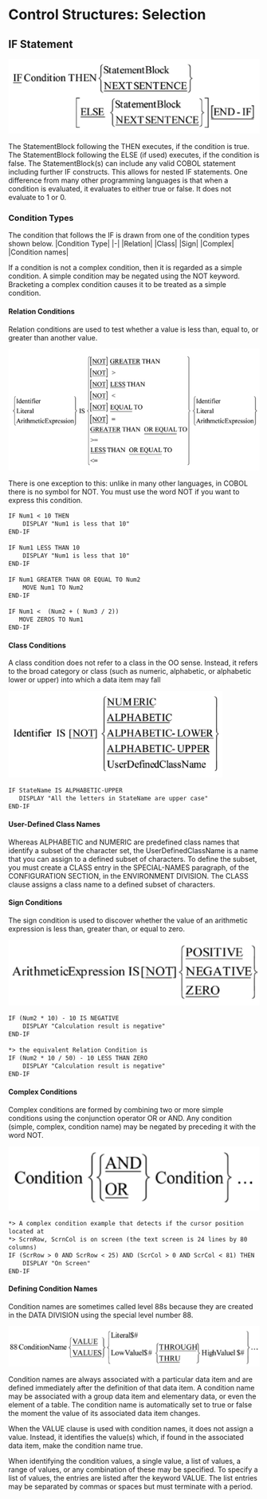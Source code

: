 # Control Structures: Selection
## IF Statement
![if](https://github.com/petrostrak/common-business-oriented-language/blob/main/assets/if.png)

The StatementBlock following the THEN executes, if the condition is true. The StatementBlock following the ELSE (if used) executes, if the condition is false. The StatementBlock(s) can include any valid COBOL statement including further IF constructs. This allows for nested IF statements. One difference from many other programming languages is that when a condition is evaluated, it evaluates to either true or false. It does not evaluate to 1 or 0.

### Condition Types
The condition that follows the IF is drawn from one of the condition types shown below.
|Condition Type|
|-|
|Relation|
|Class|
|Sign|
|Complex|
|Condition names|

If a condition is not a complex condition, then it is regarded as a simple condition. A simple condition may be negated using the NOT keyword. Bracketing a complex condition causes it to be treated as a simple condition.

#### Relation Conditions
Relation conditions are used to test whether a value is less than, equal to, or greater than another value.

![relation](https://github.com/petrostrak/common-business-oriented-language/blob/main/assets/relation.png)

There is one exception to this: unlike in many other languages, in COBOL there is no symbol for NOT. You must use the word NOT if you want to express this condition.
```
IF Num1 < 10 THEN
    DISPLAY "Num1 is less that 10"
END-IF

IF Num1 LESS THAN 10
    DISPLAY "Num1 is less that 10"
END-IF

IF Num1 GREATER THAN OR EQUAL TO Num2
    MOVE Num1 TO Num2
END-IF

IF Num1 <  (Num2 + ( Num3 / 2))
   MOVE ZEROS TO Num1
END-IF
```

#### Class Conditions
A class condition does not refer to a class in the OO sense. Instead, it refers to the broad category or class (such as numeric, alphabetic, or alphabetic lower or upper) into which a data item may fall

![class](https://github.com/petrostrak/common-business-oriented-language/blob/main/assets/class.png)

```
IF StateName IS ALPHABETIC-UPPER
   DISPLAY "All the letters in StateName are upper case"
END-IF
```

#### User-Defined Class Names
Whereas ALPHABETIC and NUMERIC are predefined class names that identify a subset of the character set, the UserDefinedClassName is a name that you can assign to a defined subset of characters. To define the subset, you must create a CLASS entry in the SPECIAL-NAMES paragraph, of the CONFIGURATION SECTION, in the ENVIRONMENT DIVISION. The CLASS clause assigns a class name to a defined subset of characters.

#### Sign Conditions
The sign condition is used to discover whether the value of an arithmetic expression is less than, greater than, or equal to zero. 

![sign](https://github.com/petrostrak/common-business-oriented-language/blob/main/assets/sign.png)

```
IF (Num2 * 10) - 10 IS NEGATIVE
    DISPLAY "Calculation result is negative"
END-IF

*> the equivalent Relation Condition is
IF (Num2 * 10 / 50) - 10 LESS THAN ZERO
    DISPLAY "Calculation result is negative"
END-IF
```

#### Complex Conditions
Complex conditions are formed by combining two or more simple conditions using the conjunction operator OR or AND. Any condition (simple, complex, condition name) may be negated by preceding it with the word NOT.

![complex](https://github.com/petrostrak/common-business-oriented-language/blob/main/assets/complex.png)

```
*> A complex condition example that detects if the cursor position located at
*> ScrnRow, ScrnCol is on screen (the text screen is 24 lines by 80 columns)
IF (ScrRow > 0 AND ScrRow < 25) AND (ScrCol > 0 AND ScrCol < 81) THEN
    DISPLAY "On Screen"
END-IF
```

#### Defining Condition Names
Condition names are sometimes called level 88s because they are created in the DATA DIVISION using the special level number 88. 

![condition-names](https://github.com/petrostrak/common-business-oriented-language/blob/main/assets/condition-names.png)

Condition names are always associated with a particular data item and are defined immediately after the definition of that data item. A condition name may be associated with a group data item and elementary data, or even the element of a table. The condition name is automatically set to true or false the moment the value of its associated data item changes.

When the VALUE clause is used with condition names, it does not assign a value. Instead, it identifies the value(s) which, if found in the associated data item, make the condition name true.

When identifying the condition values, a single value, a list of values, a range of values, or any combination of these may be specified. To specify a list of values, the entries are listed after the keyword VALUE. The list entries may be separated by commas or spaces but must terminate with a period.